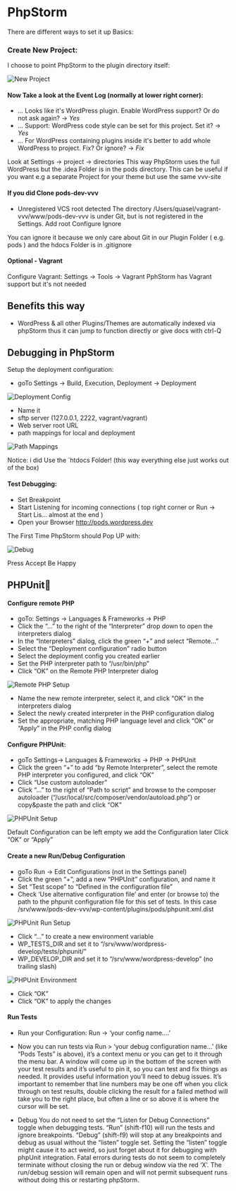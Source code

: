 # PhpStorm

There are different ways to set it up
Basics:

### Create New Project:
I choose to point PhpStorm to the plugin directory itself:

![New Project](/screenshots/new_project.jpeg)

#### Now Take a look at the Event Log (normally at lower right corner):
- ... Looks like it's WordPress plugin. Enable WordPress support? Or do not ask again? -> *Yes*
- ... Support: WordPress code style can be set for this project. Set it?  -> *Yes*
- ... For WordPress containing plugins inside it's better to add whole WordPress to project. Fix? Or ignore? -> *Fix*

Look at Settings -> project -> directories
This way PhpStorm uses the full WordPress but the .idea Folder is in the pods directory.
This can be useful if you want e.g a separate Project for your theme but use the same vvv-site

#### If you did Clone pods-dev-vvv
- Unregistered VCS root detected
         The directory /Users/quasel/vagrant-vvv/www/pods-dev-vvv is under Git, but is not registered in the Settings.
         Add root  Configure  Ignore

You can ignore it because we only care about Git in our Plugin Folder ( e.g. pods ) and the hdocs Folder is in .gitignore

#### Optional - Vagrant
Configure Vagrant: Settings -> Tools -> Vagrant
PphStorm has Vagrant support but it's not needed

## Benefits this way

- WordPress & all other Plugins/Themes are automatically indexed via phpStorm thus it can jump to function directly or give docs with ctrl-Q


## Debugging in PhpStorm

Setup the deployment configuration:
- goTo Settings -> Build, Execution, Deployment -> Deployment

![Deployment Config](/screenshots/deployment.jpeg)
- Name it
- sftp server (127.0.0.1, 2222, vagrant/vagrant)
- Web server root URL
- path mappings for local and deployment

![Path Mappings](/screenshots/deploy_path.jpeg)

Notice: i did Use the `htdocs Folder! (this way everything else just works out of the box)


#### Test Debugging:

- Set Breakpoint
- Start Listening for incoming connections  ( top right corner or Run -> Start Lis... almost at the end )
- Open your Browser http://pods.wordpress.dev

The First Time PhpStorm should Pop UP with:

![Debug](/screenshots/debug_incoming.jpeg)


Press Accept
Be Happy



## PHPUnit

#### Configure remote PHP

- goTo: Settings -> Languages & Frameworks -> PHP
- Click the “...” to the right of the “Interpreter” drop down to open the interpreters dialog
- In the “Interpreters” dialog, click the green “+” and select “Remote...”
- Select the “Deployment configuration” radio button
- Select the deployment config you created earlier
- Set the PHP interpreter path to “/usr/bin/php”
- Click “OK” on the Remote PHP Interpreter dialog

![Remote PHP Setup](/screenshots/php.jpeg)

- Name the new remote interpreter, select it, and click “OK” in the interpreters dialog
- Select the newly created interpreter in the PHP configuration dialog
- Set the appropriate, matching PHP language level and click “OK” or “Apply” in the PHP config dialog


#### Configure PHPUnit:

- goTo Settings-> Languages & Frameworks -> PHP -> PHPUnit
- Click the green “+” to add “by Remote Interpreter”, select the remote PHP interpreter you configured, and click “OK”
- Click “Use custom autoloader”
- Click “...” to the right of “Path to script” and browse to the composer autoloader (“/usr/local/src/composer/vendor/autoload.php”) or copy&paste the path and click “OK”

![PHPUnit Setup](/screenshots/phpunit.jpeg)

Default Configuration can be left empty we add the Configuration later
Click “OK” or “Apply”

#### Create a new Run/Debug Configuration

- goTo Run -> Edit Configurations (not in the Settings panel)
- Click the green “+”, add a new “PHPUnit” configuration, and name it
- Set “Test scope” to “Defined in the configuration file”
- Check ‘Use alternative configuration file’ and enter (or browse to) the path to the phpunit configuration file for this set of tests. In this case /srv/www/pods-dev-vvv/wp-content/plugins/pods/phpunit.xml.dist

![PHPUnit Run Setup](/screenshots/phpunit_run_config.jpeg)

- Click “...” to create a new environment variable
- WP_TESTS_DIR and set it to “/srv/www/wordpress-develop/tests/phpunit/”
- WP_DEVELOP_DIR and set it to “/srv/www/wordpress-develop” (no trailing slash)

![PHPUnit Environment](/screenshots/environment.jpeg)

- Click “OK”
- Click “OK” to apply the changes

#### Run Tests
- Run your Configuration: Run -> ‘your config name….’
- Now you can run tests via Run > ‘your debug configuration name...’ (like “Pods Tests” is above), it’s a context menu or you can get to it through the menu bar.
    A window will come up in the bottom of the screen with your test results and it’s useful to pin it, so you can test and fix things as needed. It provides useful information you’ll need to debug issues.
    It’s important to remember that line numbers may be one off when you click through on test results, double clicking the result for a failed method will take you to the right place, but often a line or so above it is where the cursor will be set.

- Debug
    You do not need to set the “Listen for Debug Connections” toggle when debugging tests.  “Run” (shift-f10) will run the tests and ignore breakpoints.  “Debug” (shift-f9) will stop at any breakpoints and debug as usual without the “listen” toggle set.  Setting the “listen” toggle might cause it to act weird, so just forget about it for debugging with phpUnit integration.
    Fatal errors during tests do not seem to completely terminate without closing the run or debug window via the red ‘X’.  The run/debug session will remain open and will not permit subsequent runs without doing this or restarting phpStorm.